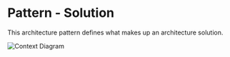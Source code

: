# Pattern - Solution

This architecture pattern defines what makes up an architecture solution.

![Context Diagram](https://plantuml.com/plantuml/svg/dLJ9Rjim4BthAnYXG2J0ooMdegYHo4PxI5etRf13KHYqn5X4A98WAJU6xNylDssnb1JrHSEPDs_USCQym3GbPOR0f-HgcbnDU5cGpy55rxjE65NeHRqHXPWYCHWlEAE83kNFznGME1sA8axOlcZIWqjmmqgQGR7Nvg6kVbneaO8BBD5njPSA5UjJ1OmWmL2E084RH4RWC5DxZauZC5DmgzqV2ARFSN2f-NohsXgxdxQMI4X63-l5YpgzOffbIAP2VwKkhD0P8t1A_YVNYx6zDNAieDf_c6-EFqfKecDl0ONId0uNchNRzZCwg-JzddeocRY4UqIWmepA7FDsZalJqKYn4NWIh1W1Mzwb_Kgkm990gXxkRdz7kL9SVfnEkV7euOwboWZUJBPOvULcWfbUW745d-ehKLWH148_9337S2jW0SPWnKXfv5Jp2uF0tNmK5ZZB2Fe31Gf78BnhJd4DIGdMBPfmugmuS3EFmb8YOG8FvgiLr1iLIfjiOeucZC4X01Kbv9pW52f63UBQdxH2JTBCRxw9GbqFgxr1BPmLDonSi1tEd89bPRVYgHv0MRXuKjbnS6hhDBtcJFTXG8_rmQhj2CcWWXtmN3j0AwE5jqiNXG9n9fGqu7jllgekSvsVwSlRuHHPuCfwmAfodGlPmFIvv0PxuwoUob2aETvPcTVUx46bCCqj9h66HZJA4DrXmMZX9xze7QsahYRTgPcWxzIQckracZNBNiyRku4tGxs356wHZ1A1e4BJ1vxPZqIn9kXBXHnRFI-SsKlt6EnY7QWZanMelGq-mIz5XUZ-5zhu6wZIl1zMKK52P3-YwNPPolmzZ7wf14nLF-ni2MyPpFgXtTDF0QbyOgBuHzutLRJskbs_vJxZkqxrCiiUPDDu5tB6CDoFIwYUekQrqblK3B_s3XLi4E-8Ru1-z4FXLfT3a4gqUnxCc_lr--FwTl5byMqUnNy1)
